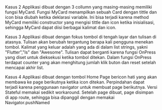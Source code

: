 Kasus 2
Applikasi dibuat dengan 3 collumn yang masing-masing memiliki fungsi MyCard. Fungsi MyCard menampilkan sebuah Card dengan tittle dan icon bisa diubah ketika deklarasi variable. Ini bisa terjadi karena method MyCard memiliki constructor yang mengisi tittle dan icon ketika inisialisasi, sehingga MyCard dapat diisi berbagai kalimat dan icon.

Kasus 3
Applikasi dibuat dengan fokus tombol di tengah layar dan tulisan di atasnya. Tulisan akan berubah tergantung berapa kali pengguna menekan tombol. Kalimat yang keluar adalah yang ada di dalam list strings, yakni "Flutter","Is" dan "Awesome". Tulisan dapat berganti karena fungsi OnPress yang diset untuk dieksekusi ketika tombol ditekan. Dalam fungsi OnPress terdapat counter yang akan menghitung jumlah klik buton dan reset setelah mencapai akhir list.

Kasus 4
Applikasi dibuat dengan tombol Home Page bericon hati yang akan membawa ke page berikutnya ketika icon ditekan. Perpindahan dapat terjadi karena penggunaan navigator untuk membuat page berikutnya. Versi Stateful memakai sedikit workaround. Setelah page dibuat, page disimpan di app route, sehingga bisa dipanggil dengan memakai Navigator.pushNamed
